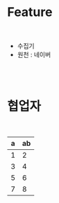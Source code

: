 # Feature

<br>

* 수집기
* 원천 : 네이버

<br><br>

# 협업자

<br>

<div align="center">
<table>
    <thead>
        <tr>
            <th colspan=1>a</th>
            <th colspan=1>ab</th>
        </tr>
    </thead>
    <tbody>
        <tr>
            <td>1</td>
            <td>2</td>
        </tr>
        <tr>
            <td>3</td>
            <td>4</td>
        </tr>
        <tr>
            <td>5</td>
            <td>6</td>
        </tr>
        <tr>
            <td>7</td>
            <td>8</td>
        </tr>
    </tbody>
</table>
</div>

<br><br>